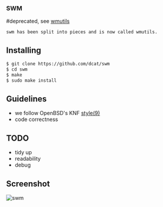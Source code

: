 ### SWM

#deprecated, see [wmutils](https://github.com/wmutils/core)

```
swm has been split into pieces and is now called wmutils.
```

## Installing
```sh
$ git clone https://github.com/dcat/swm
$ cd swm
$ make
$ sudo make install
```

## Guidelines

- we follow OpenBSD's KNF [style(9)](http://www.openbsd.org/cgi-bin/man.cgi/OpenBSD-5.6/man9/style.9)
- code correctness

## TODO

- tidy up
- readability
- debug


## Screenshot

![swm](http://pub.iotek.org/p/260H6r1.png)
